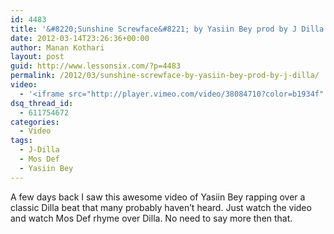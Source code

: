 ```yaml
---
id: 4483
title: '&#8220;Sunshine Screwface&#8221; by Yasiin Bey prod by J Dilla'
date: 2012-03-14T23:26:36+00:00
author: Manan Kothari
layout: post
guid: http://www.lessonsix.com/?p=4483
permalink: /2012/03/sunshine-screwface-by-yasiin-bey-prod-by-j-dilla/
video:
  - '<iframe src="http://player.vimeo.com/video/38084710?color=b1934f" width="560" height="300" frameborder="0" webkitAllowFullScreen mozallowfullscreen allowFullScreen></iframe>'
dsq_thread_id:
  - 611754672
categories:
  - Video
tags:
  - J-Dilla
  - Mos Def
  - Yasiin Bey
---
```

A few days back I saw this awesome video of Yasiin Bey rapping over a classic Dilla beat that many probably haven&#8217;t heard. Just watch the video and watch Mos Def rhyme over Dilla. No need to say more then that.